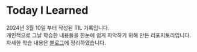 # Today I Learned

2024년 3월 10일 부터 작성된 TIL 기록입니다. <br>
개인적으로 그날 학습한 내용들을 한눈에 쉽게 파악하기 위해 만든 리포지토리입니다. 자세한 학습 내용은 [블로그](https://velog.io/@summer_today/posts)에 정리하였습니다.

